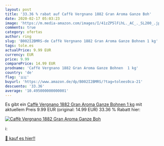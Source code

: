 ```yaml
---
layout: post
title: '33.36 % rabat auf Caffè Vergnano 1882 Gran Aroma Ganze Boh'
date: 2020-02-17 05:03:23
image: 'https://m.media-amazon.com/images/I/41zZP5lFihL._AC_._SL200_.jpg'
comments: true
category: ofertas
author: ring
slug: 'B002I2BMRS-de Caffè Vergnano 1882 Gran Aroma Ganze Bohnen 1 kg'
tags: tole.es
actualPrice: 9.99 EUR
currency: EUR
price: 9.99
comparePrice: 14.99 EUR
prodname: 'Caffè Vergnano 1882 Gran Aroma Ganze Bohnen  1 kg'
country: 'de'
flag: '🇩🇪'
buyurl: 'https://www.amazon.de/dp/B002I2BMRS/?tag=tolees0ca-21'
descuento: '33.36'
average: '10.495000000000001'
---
```


Es gibt ein [Caffè Vergnano 1882 Gran Aroma Ganze Bohnen  1 kg](https://www.amazon.de/dp/B002I2BMRS/?tag=tolees0ca-21) mit aktuellem Preis 9.99 EUR (original: 14.99 EUR) 33.36 % Rabatt hier:

[![Caffè Vergnano 1882 Gran Aroma Ganze Boh](https://m.media-amazon.com/images/I/41zZP5lFihL._AC_._SL200_.jpg)](https://www.amazon.de/dp/B002I2BMRS/?tag=tolees0ca-21)

ℹ️:


[🛒 kauf es hier!!](https://www.amazon.de/dp/B002I2BMRS/?tag=tolees0ca-21)
